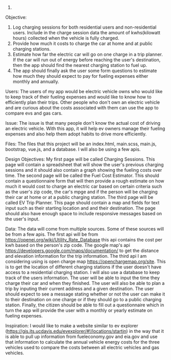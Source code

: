 1.
Objective:
  1. Log charging sessions for both residential users and non-residential users. Include in the charge session data the amount of kwhs(kilowatt hours) collected when the vehicle is fully charged.
  2. Provide how much it costs to charge the car at home and at public charging stations.
  3. Estimate how far the electric car will go on one charge in a trip planner. If the car will run out of energy before reaching the user's destination, then the app should find the nearest charging station to fuel up.
  4.  The app should finally ask the user some form questions to estimate how much they should expect to pay for fueling expenses either monthly and annually.

Users:
The users of my app would be electric vehicle owns who would like to keep track of their fueling expenses and would like to know how to efficiently plan their trips. Other people who don't own an electric vehicle and are curious about the costs associated with them can use the app to compare evs and gas cars.


Issue:
The issue is that many people don't know the actual cost of driving an electric vehicle. With this app, it will help ev owners manage their fueling expenses and also help them adopt habits to drive more efficiently.


Files:
The files that this project will be an index.html, main.scss, main.js, bootstrap, vue.js, and a database. I will also be using a few apis.

Design Objectives:
My first page will be called Charging Sessions. This page will contain a spreadsheet that will show the user's previous charging sessions and it should also contain a graph showing the fueling costs over time. The second page will be called the Fuel Cost Estimator. This should contain a questionnaire form that will then provide a rough estimate on how much it would cost to charge an electric car based on certain criteria such as the user's zip code, the car's mpge and if the person will be charging their car at home or at a public charging station. The third page will be called EV Trip Planner. This page should contain a map and fields for text input such as their starting location and and their destination. The page should also have enough space to include responsive messages based on the user's input.

Data:
The data will come from multiple sources. Some of these sources will be from a few apis. The first api will be from https://openei.org/wiki/Utility_Rate_Database this api contains the cost per kwh based on the person's zip code. The google map's api https://developers.google.com/maps/documentation/ to get the distance and elevation information for the trip information. The third api I am considering using is open charge map https://openchargemap.org/site. This is to get the location of different charging stations if the user doesn't have access to a residential charging station. I will also use a database to keep track of the users information.
The user will be able to input the time they charge their car and when they finished. The user will also be able to plan a trip by inputing their current address and a given destination. The user should expect to see a message stating whether or not the user can make it to their destination on one charge or if they should go to a public charging station. Finally, the citizen should be able to fill out a questionnaire which in turn the app will provide the user with a monthly or yearly estimate on fueling expenses.

Inspiration:
I would like to make a website similar to ev explorer (https://gis.its.ucdavis.edu/evexplorer/#!/locations/startin) in the way that it is able to pull up information from fueleconomy.gov and eia.gov and use that information to calculate the annual vehicle energy costs for the three vehicles used to compare the costs between all electric vehicles and gas vehicles.
